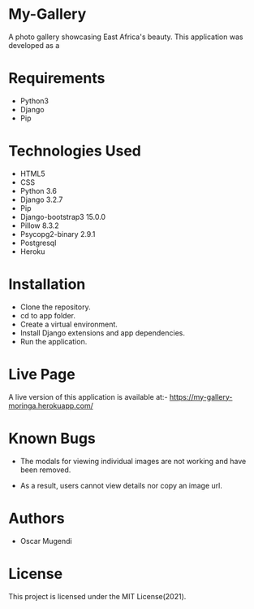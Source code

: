 # My-Gallery
A photo gallery showcasing East Africa's beauty. This application was developed as a 

# Requirements
- Python3
- Django
- Pip

# Technologies Used
- HTML5
- CSS
- Python 3.6
- Django 3.2.7
- Pip
- Django-bootstrap3 15.0.0
- Pillow 8.3.2
- Psycopg2-binary 2.9.1
- Postgresql
- Heroku

# Installation
- Clone the repository.
- cd to app folder.
- Create a virtual environment.
- Install Django extensions and app dependencies.
- Run the application.

# Live Page
A live version of this application is available at:- https://my-gallery-moringa.herokuapp.com/

# Known Bugs
- The modals for viewing individual images are not working and have been removed.

- As a result, users cannot view details nor copy an image url.

# Authors
- Oscar Mugendi

# License
This project is licensed under the MIT License(2021).
